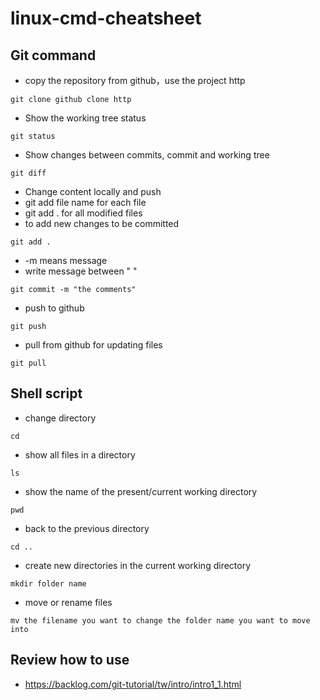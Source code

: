 # linux-cmd-cheatsheet

## Git command
* copy the repository from github，use the project http
```
git clone github clone http
```
* Show the working tree status
```
git status
```
*  Show changes between commits, commit and working tree
```
git diff
```
* Change content locally and push
* git add file name for each file 
* git add . for all modified files
* to add new changes to be committed
```
git add .
```
* -m means message
* write message between " "
```
git commit -m "the comments"
```
* push to github
```
git push
```
* pull from github for updating files
```
git pull
```
## Shell script

* change directory
```
cd
```
* show all files in a directory
```
ls
```
* show the name of the present/current working directory 
```
pwd
```
* back to the previous directory
```
cd ..
```
* create new directories in the current working directory
```
mkdir folder name
```
* move or rename files
```
mv the filename you want to change the folder name you want to move into
```
## Review how to use
* https://backlog.com/git-tutorial/tw/intro/intro1_1.html

